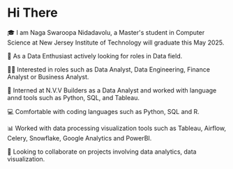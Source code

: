 # Hi There

🎓 I am Naga Swaroopa Nidadavolu, a Master's student in Computer Science at New Jersey Institute of Technology will graduate this May 2025.

🤔 As a Data Enthusiast actively looking for roles in Data field.

👨‍💻 Interested in roles such as Data Analyst, Data Engineering, Finance Analyst or Business Analyst.

🔭 Interned at N.V.V Builders as a Data Analyst and worked with language annd tools such as Python, SQL, and Tableau.

💻 Comfortable with coding languages such as Python, SQL and R.

📊 Worked with data processing visualization tools such as Tableau, Airflow, Celery, Snowflake, Google Analytics and PowerBI.

👯 Looking to collaborate on projects involving data analytics, data visualization.
